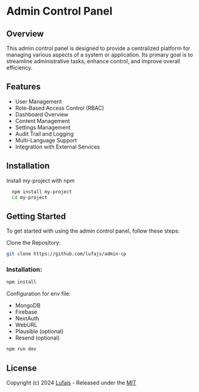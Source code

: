 # Admin Control Panel

## Overview

This admin control panel is designed to provide a centralized platform for managing various aspects of a system or application. Its primary goal is to streamline administrative tasks, enhance control, and improve overall efficiency.

## Features

- User Management
- Role-Based Access Control (RBAC)
- Dashboard Overview
- Content Management
- Settings Management
- Audit Trail and Logging
- Multi-Language Support
- Integration with External Services

## Installation

Install my-project with npm

```bash
  npm install my-project
  cd my-project
```

## Getting Started

To get started with using the admin control panel, follow these steps:

Clone the Repository:

```bash
git clone https://github.com/lufajs/admin-cp
```

### Installation:

```bash
npm install
```

Configuration for env file:

- MongoDB
- Firebase
- NextAuth
- WebURL
- Plausible (optional)
- Resend (optional)

```bash
npm run dev
```

## License

Copyright (c) 2024 [Lufajs](https://github.com/lufajs) - Released under the [MIT](https://choosealicense.com/licenses/mit/)
